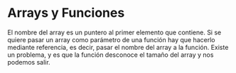 # Arrays y Funciones

El nombre del array es un puntero al primer elemento que contiene.
Si se quiere pasar un array como parámetro de una función hay que hacerlo mediante referencia, es decir, pasar el nombre del array a la función. Existe un problema, y es que la función desconoce el tamaño del array y nos podemos salir.
